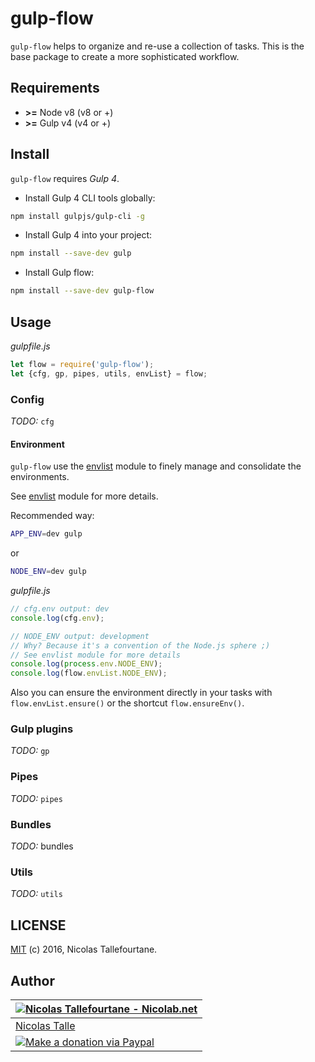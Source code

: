 # gulp-flow

`gulp-flow` helps to organize and re-use a collection of tasks.
This is the base package to create a more sophisticated workflow.


## Requirements

 * __>=__ Node v8 (v8 or +)
 * __>=__ Gulp v4 (v4 or +)

## Install

`gulp-flow` requires _Gulp 4_.

* Install Gulp 4 CLI tools globally:

```sh
npm install gulpjs/gulp-cli -g
```

* Install Gulp 4 into your project:

```sh
npm install --save-dev gulp
```

* Install Gulp flow:

```sh
npm install --save-dev gulp-flow
```


## Usage

_gulpfile.js_

```js
let flow = require('gulp-flow');
let {cfg, gp, pipes, utils, envList} = flow;
```

### Config

_TODO:_ `cfg`

#### Environment

`gulp-flow` use the [envlist](https://github.com/Nicolab/envlist) module to finely manage and consolidate the environments.

See [envlist](https://github.com/Nicolab/envlist) module for more details.

Recommended way:

```sh
APP_ENV=dev gulp
```

or

```sh
NODE_ENV=dev gulp
```

_gulpfile.js_
```js
// cfg.env output: dev
console.log(cfg.env);

// NODE_ENV output: development
// Why? Because it's a convention of the Node.js sphere ;)
// See envlist module for more details
console.log(process.env.NODE_ENV);
console.log(flow.envList.NODE_ENV);
```

Also you can ensure the environment directly in your tasks with `flow.envList.ensure()`
or the shortcut `flow.ensureEnv()`.

### Gulp plugins

_TODO:_ `gp`

### Pipes

_TODO:_ `pipes`

### Bundles

_TODO:_ bundles

### Utils

_TODO:_ `utils`

## LICENSE

[MIT](https://github.com/gulp-flow/gulp-flow/blob/master/LICENSE) (c) 2016, Nicolas Tallefourtane.


## Author

| [![Nicolas Tallefourtane - Nicolab.net](https://www.gravatar.com/avatar/d7dd0f4769f3aa48a3ecb308f0b457fc?s=64)](https://nicolab.net) |
|---|
| [Nicolas Talle](https://nicolab.net) |
| [![Make a donation via Paypal](https://www.paypalobjects.com/en_US/i/btn/btn_donate_SM.gif)](https://www.paypal.com/cgi-bin/webscr?cmd=_s-xclick&hosted_button_id=PGRH4ZXP36GUC) |